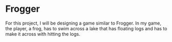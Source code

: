 # Frogger
For this project, I will be designing a game similar to Frogger. In my game, the player, a frog, has to swim across a lake that has floating logs and has to make it across with hitting the logs. 
